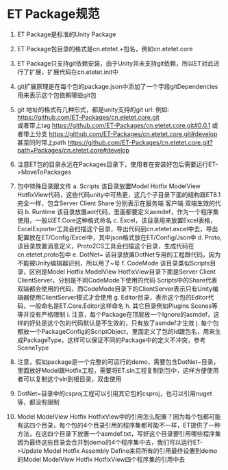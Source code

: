 # ET Package规范
1. ET Package是标准的Unity Package
   
2. ET Package包目录的格式是cn.etetet.+包名，例如cn.etetet.core
   
3. ET Package只支持git依赖安装，由于Unity并未支持git依赖，所以ET对此进行了扩展，扩展代码在cn.etetet.init中
   
4. git扩展原理是在每个包的package.json中添加了一个字段gitDependencies用来表示这个包依赖哪些git包
   
5. git 地址的格式有几种形式，都是unity支持的git url:
   例如:           https://github.com/ET-Packages/cn.etetet.core.git  
   或者带上tag      https://github.com/ET-Packages/cn.etetet.core.git#0.0.1 
   或者带上分支      https://github.com/ET-Packages/cn.etetet.core.git#develop
   甚至同时带上path  https://github.com/ET-Packages/cn.etetet.core.git?path=Packages/cn.etetet.core#develop

6. 注意ET包的目录永远在Packages目录下，使用者在安装好包后需要运行ET->MoveToPackages

7. 包中特殊目录跟文件
   a. Scripts 该目录放置Model Hotfix ModelView HotfixView代码，这些代码unity中可热更，这几个子目录下面的结构跟ET8.1完全一样，包含Server Client Share 分别表示在服务端 客户端 双端生效的代码
   b. Runtime 该目录放置aot代码，里面都要定义asmdef，作为一个程序集使用，一般以ET.Core这种格式命名
   c. Excel，该目录用来放置Excel表格，ExcelExporter工具会扫描这个目录，导出代码到cn.etetet.excel中去，导出配置放在ET/Config/Excel中，其中json格式放在ET/Config/Json中
   d. Proto, 该目录放置消息定义，Proto2CS工具会扫描这个目录，生成代码在cn.etetet.proto包中
   e. DotNet~ 该目录放置DotNet专用的工程跟代码，因为不能被Unity编辑器识别，所以用了~号
   f. CodeMode 该目录类似Scripts目录，区别是Model Hotfix ModelView HotfixView目录下面是Server Client ClientServer，分别是不同CodeMode下使用的代码
      Scripts中的Share代表双端都会使用的代码，而CodeMode目录下的ClientServer表示只有Unity编辑器使用ClientServer模式才会使用
   g. Editor目录，表示这个包的Editor代码，一般命名是ET.Core.Editor这样命名
   h. 其它目录例如Plugins Scenes等等并没有严格限制
   i. 注意，每个Package在顶层放一个Ignore的asmdef，这样的好处是这个包的代码默认是不生效的，只有放了asmdef才生效
   j. 每个包都放一个PackageConfig的ScriptObject，里面定义了包的Id跟包名，用来生成PackageType，这样可以保证不同的Package中的定义不冲突，参考SceneType

8. 注意，假如package是一个完整的可运行的demo，需要包含DotNet~目录，里面放好Model跟Hotfix工程，需要将ET.sln工程复制到包中，这样方便使用者可以复制这个sln到根目录，双击使用  
9. DotNet~目录中的csproj工程可以引用其它包的csproj，也可以引用nuget等，都没有限制
10. Model ModelView Hotfix HotfixView中的引用怎么配置？因为每个包都可能有这四个目录，每个包的4个目录引用的程序集都可能不一样，ET提供了一种方法，在这四个目录下放置一个asmdef.txt，写好这个目录要引用哪些程序集
    因为最终这些目录会合并到demo的4个程序集中去，我们可以运行ET->Update Model Hotfix Assembly Define来将所有的引用最终设置到demo的Model ModelView Hotfix HotfixView四个程序集的引用中去